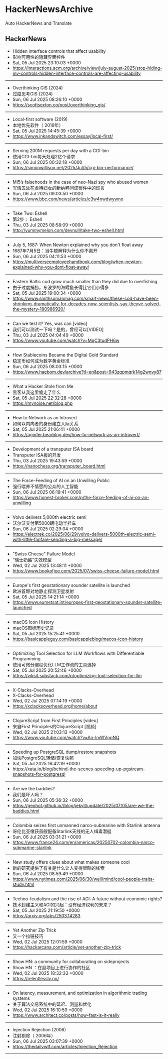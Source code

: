 # HackerNewsArchive
Auto HackerNews and Translate

## HackerNews
* Hidden interface controls that affect usability
* 影响可用性的隐藏界面控件
* Sat, 05 Jul 2025 23:10:03 +0000
* https://interactions.acm.org/archive/view/july-august-2025/stop-hiding-my-controls-hidden-interface-controls-are-affecting-usability
----
* Overthinking GIS (2024)
* 过度思考GIS (2024)
* Sun, 06 Jul 2025 08:26:10 +0000
* https://scottsexton.co/post/overthinking_gis/
----
* Local-first software (2019)
* 本地优先软件（ 2019年）
* Sat, 05 Jul 2025 14:45:39 +0000
* https://www.inkandswitch.com/essay/local-first/
----
* Serving 200M requests per day with a CGI-bin
* 使用CGI-bin每天处理2亿个请求
* Sun, 06 Jul 2025 00:32:18 +0000
* https://simonwillison.net/2025/Jul/5/cgi-bin-performance/
----
* MI5’s falsehoods in the case of neo-Nazi spy who abused women
* 军情五处在虐待妇女的新纳粹间谍案件中的谎言
* Sun, 06 Jul 2025 09:03:50 +0000
* https://www.bbc.com/news/articles/c3w4nwdwywno
----
* Take Two: Eshell
* 第2步： Eshell
* Thu, 03 Jul 2025 08:58:09 +0000
* http://yummymelon.com/devnull/take-two-eshell.html
----
* July 5, 1687: When Newton explained why you don't float away
* 1687年7月5日：当牛顿解释为什么你不离开
* Sun, 06 Jul 2025 04:11:53 +0000
* https://multiverseemployeehandbook.com/blog/when-newton-explained-why-you-dont-float-away/
----
* Eastern Baltic cod grow much smaller than they did due to overfishing
* 由于过度捕捞，东波罗的海鳕鱼长得比它们小得多
* Sat, 05 Jul 2025 19:00:34 +0000
* https://www.smithsonianmag.com/smart-news/these-cod-have-been-shrinking-dramatically-for-decades-now-scientists-say-theyve-solved-the-mystery-180986920/
----
* Can we test it? Yes, was can [video]
* 我们可以测试一下吗？是的，曾经可以[VIDEO]
* Thu, 03 Jul 2025 04:04:49 +0000
* https://www.youtube.com/watch?v=MqC3tudPH6w
----
* How Stablecoins Became the Digital Gold Standard
* 稳定币如何成为数字黄金标准
* Sun, 06 Jul 2025 08:03:15 +0000
* https://www.haebom.dev/archive?tl=en&post=943zqpmqrk14g2wnvy87
----
* What a Hacker Stole from Me
* 黑客从我这里偷走了什么
* Sat, 05 Jul 2025 22:32:28 +0000
* https://mynoise.net/blog.php
----
* How to Network as an Introvert
* 如何以内向者的身份建立人际关系
* Sat, 05 Jul 2025 21:06:41 +0000
* https://aginfer.bearblog.dev/how-to-network-as-an-introvert/
----
* Development of a transputer ISA board
* Transputer ISA板的开发
* Thu, 03 Jul 2025 19:43:59 +0000
* https://nanochess.org/transputer_board.html
----
* The Force-Feeding of AI on an Unwilling Public
* 强行喂养不情愿的公众的人工智能
* Sun, 06 Jul 2025 06:19:41 +0000
* https://www.honest-broker.com/p/the-force-feeding-of-ai-on-an-unwilling
----
* Volvo delivers 5,000th electric semi
* 沃尔沃交付第5000辆电动半挂车
* Sun, 06 Jul 2025 02:29:04 +0000
* https://electrek.co/2025/06/29/volvo-delivers-5000th-electric-semi-with-little-fanfare-sending-a-big-message/
----
* "Swiss Cheese" Failure Model
* “瑞士奶酪”失效模型
* Wed, 02 Jul 2025 13:48:11 +0000
* https://www.bookofjoe.com/2025/07/swiss-cheese-failure-model.html
----
* Europe's first geostationary sounder satellite is launched
* 欧洲首颗对地静止探测卫星发射
* Sat, 05 Jul 2025 14:21:14 +0000
* https://www.eumetsat.int/europes-first-geostationary-sounder-satellite-launched
----
* macOS Icon History
* macOS图标历史记录
* Sat, 05 Jul 2025 15:25:41 +0000
* https://basicappleguy.com/basicappleblog/macos-icon-history
----
* Optimizing Tool Selection for LLM Workflows with Differentiable Programming
* 使用可微分编程优化LLM工作流的工具选择
* Sat, 05 Jul 2025 20:52:46 +0000
* https://viksit.substack.com/p/optimizing-tool-selection-for-llm
----
* X-Clacks-Overhead
* X-Clacks-Overhead
* Wed, 02 Jul 2025 07:14:19 +0000
* https://xclacksoverhead.org/home/about
----
* ClojureScript from First Principles [video]
* 来自First Principles的ClojureScript [视频]
* Wed, 02 Jul 2025 21:03:13 +0000
* https://www.youtube.com/watch?v=An-ImWVppNQ
----
* Speeding up PostgreSQL dump/restore snapshots
* 加快PostgreSQL转储/恢复快照
* Sat, 05 Jul 2025 16:42:19 +0000
* https://xata.io/blog/behind-the-scenes-speeding-up-pgstream-snapshots-for-postgresql
----
* Are we the baddies?
* 我们是坏人吗？
* Sun, 06 Jul 2025 05:36:32 +0000
* https://geohot.github.io//blog/jekyll/update/2025/07/05/are-we-the-baddies.html
----
* Colombia seizes first unmanned narco-submarine with Starlink antenna
* 哥伦比亚缴获首艘配备Starlink天线的无人缉毒潜艇
* Sun, 06 Jul 2025 03:31:21 +0000
* https://www.france24.com/en/americas/20250702-colombia-narco-submarine-starlink
----
* New study offers clues about what makes someone cool
* 新的研究提供了有关是什么让人变得很酷的线索
* Sun, 06 Jul 2025 08:59:49 +0000
* https://www.nytimes.com/2025/06/30/well/mind/cool-people-traits-study.html
----
* Techno-feudalism and the rise of AGI: A future without economic rights?
* 技术封建主义和AGI的兴起：没有经济权利的未来？
* Sat, 05 Jul 2025 21:19:50 +0000
* https://arxiv.org/abs/2503.14283
----
* Yet Another Zip Trick
* 又一个拉链技巧
* Wed, 02 Jul 2025 12:01:59 +0000
* https://hackarcana.com/article/yet-another-zip-trick
----
* Show HN: a community for collaborating on sideprojects
* Show HN ：在副项目上进行协作的社区
* Wed, 02 Jul 2025 18:32:33 +0000
* https://relentlessly.no/
----
* On latency, measurement, and optimization in algorithmic trading systems
* 关于算法交易系统中的延迟、测量和优化
* Wed, 02 Jul 2025 16:10:59 +0000
* https://www.architect.co/posts/how-fast-is-it-really
----
* Injection Rejection (2006)
* 注射剔除（ 2006年）
* Sun, 06 Jul 2025 03:07:39 +0000
* https://thedailywtf.com/articles/Injection_Rejection
----

